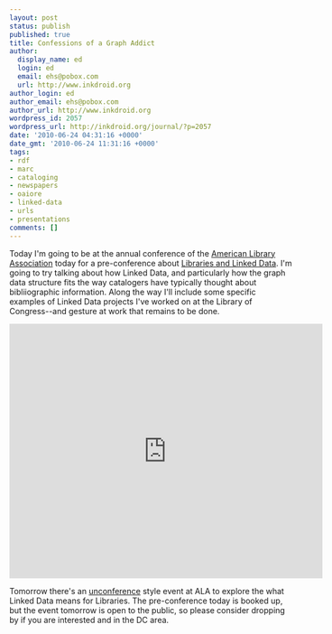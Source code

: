 ```yaml
---
layout: post
status: publish
published: true
title: Confessions of a Graph Addict
author:
  display_name: ed
  login: ed
  email: ehs@pobox.com
  url: http://www.inkdroid.org
author_login: ed
author_email: ehs@pobox.com
author_url: http://www.inkdroid.org
wordpress_id: 2057
wordpress_url: http://inkdroid.org/journal/?p=2057
date: '2010-06-24 04:31:16 +0000'
date_gmt: '2010-06-24 11:31:16 +0000'
tags:
- rdf
- marc
- cataloging
- newspapers
- oaiore
- linked-data
- urls
- presentations
comments: []
---
```


<p>Today I'm going to be at the annual conference of the <a href="http://www.ala.org">American Library Association</a> today for a pre-conference about <a href="http://web.archive.org/web/20100724135242/http://www.ala.org:80/ala/mgrps/divs/alcts/confevents/upcoming/ala/ac10/linked.cfm">Libraries and Linked Data</a>.  I'm going to try talking about how Linked Data, and particularly how the graph data structure fits the way catalogers have typically thought about bibliiographic information. Along the way I'll include some specific examples of Linked Data projects I've worked on at the Library of Congress--and gesture at work that remains to be done.</p>
<p><iframe src="https://docs.google.com/present/embed?id=dv89m3d_406g4kh34kx&size=m" frameborder="0" width="555" height="451"></iframe></p>
<p>Tomorrow there's an <a href="http://lists.w3.org/Archives/Public/public-lld/2010Jun/0047.html">unconference</a> style event at ALA to explore the what Linked Data means for Libraries. The pre-conference today is booked up, but the event tomorrow is open to the public, so please consider dropping by if you are interested and in the DC area.</p>

